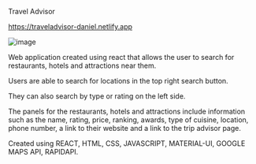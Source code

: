 Travel Advisor

https://traveladvisor-daniel.netlify.app

![image](https://user-images.githubusercontent.com/73367368/184835693-62642507-63b4-4c70-8203-7ad8ad6a8c66.png)

Web application created using react that allows the user to search for restaurants, hotels and attractions near them.

Users are able to search for locations in the top right search button.

They can also search by type or rating on the left side.

The panels for the restaurants, hotels and attractions include information such as the name, rating, price, ranking, awards, type of cuisine, location, phone number, a link to their website and a link to the trip advisor page.

Created using REACT, HTML, CSS, JAVASCRIPT, MATERIAL-UI, GOOGLE MAPS API, RAPIDAPI.
